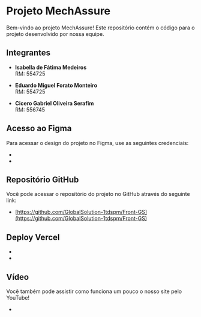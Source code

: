 # Projeto MechAssure

Bem-vindo ao projeto MechAssure! Este repositório contém o código para o projeto desenvolvido por nossa equipe.

## Integrantes

- **Isabella de Fátima Medeiros**  
  RM: 554725

- **Eduardo Miguel Forato Monteiro**  
  RM: 554725

- **Cicero Gabriel Oliveira Serafim**  
  RM: 556745

## Acesso ao Figma

Para acessar o design do projeto no Figma, use as seguintes credenciais:

- 
- 

## Repositório GitHub

Você pode acessar o repositório do projeto no GitHub através do seguinte link:

- [https://github.com/GlobalSolution-1tdspm/Front-GS](https://github.com/GlobalSolution-1tdspm/Front-GS)

## Deploy Vercel

- 
- 

## Vídeo

Você também pode assistir como funciona um pouco o nosso site pelo YouTube!

- 
